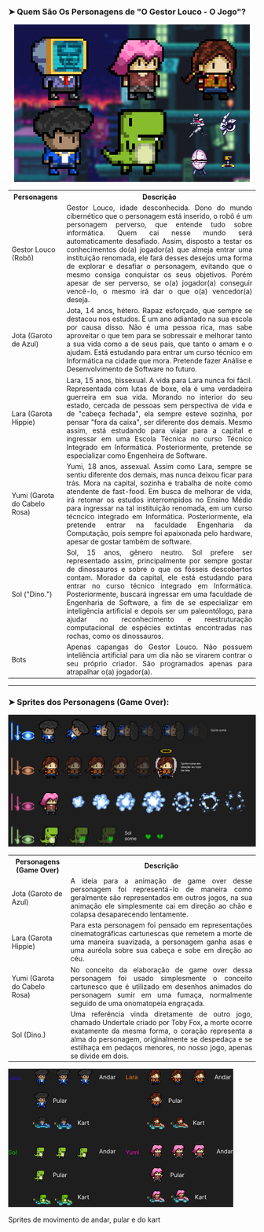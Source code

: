 
### ➤ Quem São Os Personagens de "O Gestor Louco - O Jogo"?
<p  align="center">
<img src=https://github.com/CEJJStudios/O_Gestor_Louco_The_Game/blob/main/Personagens/BANNER%20PERSONAGENS.png>
</p>


<table>
  <tr>
    <th>Personagens</th>
    <th>Descrição</th>
  </tr>
  <tr>
    <td>Gestor Louco (Robô)</td>
    <td style="text-align: justify;">Gestor Louco, idade desconhecida. Dono do mundo cibernético que o personagem está inserido, o robô é um personagem perverso, que entende tudo sobre informática. Quem cai nesse mundo será automaticamente desafiado. Assim, disposto a testar os conhecimentos do(a) jogador(a) que almeja entrar uma instituição renomada, ele fará desses desejos uma forma de explorar e desafiar o personagem, evitando que o mesmo consiga conquistar os seus objetivos. Porém apesar de ser perverso, se o(a) jogador(a) conseguir vencê-lo, o mesmo irá dar o que o(a) vencedor(a) deseja.</td>
  </tr>
  <tr>
    <td>Jota (Garoto de Azul)</td>
    <td style="text-align: justify;">Jota, 14 anos, hétero. Rapaz esforçado, que sempre se destacou nos estudos. É um ano adiantado na sua escola por causa disso. Não é uma pessoa rica, mas sabe aproveitar o que tem para se sobressair e melhorar tanto a sua vida como a de seus pais, que tanto o amam e o ajudam. Está estudando para entrar um curso técnico em Informática na cidade que mora. Pretende fazer Análise e Desenvolvimento de Software no futuro.</td>
  </tr>
  <tr>
    <td>Lara (Garota Hippie)</td>
    <td style="text-align: justify;"> Lara, 15 anos, bissexual. A vida para Lara nunca foi fácil. Representada com lutas de boxe, ela é uma verdadeira guerreira em sua vida. Morando no interior do seu estado, cercada de pessoas sem perspectiva de vida e de "cabeça fechada", ela sempre esteve sozinha, por pensar "fora da caixa", ser diferente dos demais. Mesmo assim, está estudando para viajar para a capital e ingressar em uma Escola Técnica no curso Técnico Integrado em Informática. Posteriormente, pretende se especializar como Engenheira de Software.</td>
  </tr>
  <tr>
    <td>Yumi (Garota do Cabelo Rosa)</td>
    <td style="text-align: justify;">Yumi, 18 anos, assexual. Assim como Lara, sempre se sentiu diferente dos demais, mas nunca deixou ficar para trás. Mora na capital, sozinha e trabalha de noite como atendente de fast-food. Em busca de melhorar de vida, irá retomar os estudos interrompidos no Ensino Médio para ingressar na tal instituição renomada, em um curso técncico integrado em Informática. Posteriormente, ela pretende entrar na faculdade Engenharia da Computação, pois sempre foi apaixonada pelo hardware, apesar de gostar também de software.</td>
  </tr>
  <tr>
    <td>Sol ("Dino.")</td>
    <td style="text-align: justify;">Sol, 15 anos, gênero neutro. Sol prefere ser representado assim, principalmente por sempre gostar de dinossauros e sobre o que os fósseis descobertos contam. Morador da capital, ele está estudando para entrar no curso técnico integrado em Informática. Posteriormente, buscará ingressar em uma faculdade de Engenharia de Software, a fim de se especializar em inteligência artificial e depois ser um paleontólogo, para ajudar no reconhecimento e reestruturação computacional de espécies extintas encontradas nas rochas, como os dinossauros.</td>
  </tr>
  <tr>
    <td>Bots</td>
    <td style="text-align: justify;">Apenas capangas do Gestor Louco. Não possuem inteliência artificial para um dia não se virarem contrar o seu próprio criador. São programados apenas para atrapalhar o(a) jogador(a).</td>
  </tr>
</table>


----

### ➤ Sprites dos Personagens (Game Over):

![Design and Development](https://github.com/CEJJStudios/O_Gestor_Louco_The_Game/blob/main/Personagens/Game%20Over.png)

<table>
  <tr>
    <th>Personagens (Game Over)</th>
    <th>Descrição</th>
  </tr>
  <tr>
    <td>Jota (Garoto de Azul)</td>
    <td style="text-align: justify;">A ideia para a animação de game over desse personagem foi representá-lo de maneira como geralmente são representados em outros jogos, na sua animação ele simplesmente cai em direção ao chão e colapsa desaparecendo lentamente.</td>
  </tr>
  <tr>
    <td>Lara (Garota Hippie)</td>
    <td style="text-align: justify;">Para esta personagem foi pensado em representações cinematográficas cartunescas que remetem a morte de uma maneira suavizada, a personagem ganha asas e uma auréola sobre sua cabeça e sobe em direção ao céu.</td>
  </tr>
  <tr>
    <td> Yumi (Garota do Cabelo Rosa)</td>
    <td style="text-align: justify;"> No conceito da elaboração de game over dessa personagem foi usado simplesmente o conceito cartunesco que é utilizado em desenhos animados do personagem sumir em uma fumaça, normalmente seguido de uma onomatopeia engraçada.</td>
  </tr>
  <tr>
    <td>Sol (Dino.)</td>
    <td style="text-align: justify;">Uma referência vinda diretamente de outro jogo, chamado Undertale criado por Toby Fox, a morte ocorre exatamente da mesma forma, o coração representa a alma do personagem, originalmente se despedaça e se estilhaça em pedaços menores, no nosso jogo, apenas se divide em dois.</td>
  </tr>
</table>

![Sprites de Movimento Gerais](https://github.com/CEJJStudios/O_Gestor_Louco_The_Game/blob/ca3d2694ea7d44588d80408d5eb315df94aed57f/Personagens/Sprites%20de%20movimento%20gerais.png)

Sprites de movimento de andar, pular e do kart
